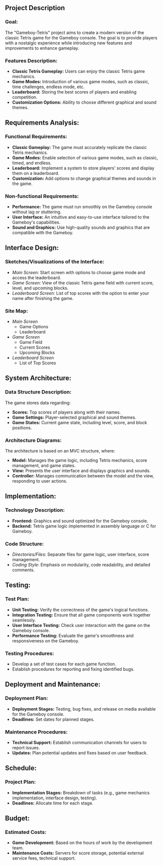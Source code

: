 ## Project Description

### Goal:

The "Gameboy-Tetris" project aims to create a modern version of the classic Tetris game for the Gameboy console. The goal is to provide players with a nostalgic experience while introducing new features and improvements to enhance gameplay.

### Features Description:

- **Classic Tetris Gameplay:** Users can enjoy the classic Tetris game mechanics.
- **Game Modes:** Introduction of various game modes, such as classic, time challenges, endless mode, etc.
- **Leaderboard:** Storing the best scores of players and enabling competition.
- **Customization Options:** Ability to choose different graphical and sound themes.

## Requirements Analysis:

### Functional Requirements:

- **Classic Gameplay:** The game must accurately replicate the classic Tetris mechanics.
- **Game Modes:** Enable selection of various game modes, such as classic, timed, and endless.
- **Leaderboard:** Implement a system to store players' scores and display them on a leaderboard.
- **Customization:** Add options to change graphical themes and sounds in the game.

### Non-functional Requirements:

- **Performance:** The game must run smoothly on the Gameboy console without lag or stuttering.
- **User Interface:** An intuitive and easy-to-use interface tailored to the Gameboy's capabilities.
- **Sound and Graphics:** Use high-quality sounds and graphics that are compatible with the Gameboy.

## Interface Design:

### Sketches/Visualizations of the Interface:

- _Main Screen:_ Start screen with options to choose game mode and access the leaderboard.
- _Game Screen:_ View of the classic Tetris game field with current score, level, and upcoming blocks.
- _Leaderboard Screen:_ List of top scores with the option to enter your name after finishing the game.

### Site Map:

- _Main Screen_
  - Game Options
  - Leaderboard
- _Game Screen_
  - Game Field
  - Current Scores
  - Upcoming Blocks
- _Leaderboard Screen_
  - List of Top Scores

## System Architecture:

### Data Structure Description:

The game stores data regarding:

- **Scores:** Top scores of players along with their names.
- **Game Settings:** Player-selected graphical and sound themes.
- **Game States:** Current game state, including level, score, and block positions.

### Architecture Diagrams:

The architecture is based on an MVC structure, where:

- **Model:** Manages the game logic, including Tetris mechanics, score management, and game states.
- **View:** Presents the user interface and displays graphics and sounds.
- **Controller:** Manages communication between the model and the view, responding to user actions.

## Implementation:

### Technology Description:

- **Frontend:** Graphics and sound optimized for the Gameboy console.
- **Backend:** Tetris game logic implemented in assembly language or C for Gameboy.

### Code Structure:

- _Directories/Files_: Separate files for game logic, user interface, score management.
- _Coding Style_: Emphasis on modularity, code readability, and detailed comments.

## Testing:

### Test Plan:

- **Unit Testing:** Verify the correctness of the game's logical functions.
- **Integration Testing:** Ensure that all game components work together seamlessly.
- **User Interface Testing:** Check user interaction with the game on the Gameboy console.
- **Performance Testing:** Evaluate the game's smoothness and responsiveness on the Gameboy.

### Testing Procedures:

- Develop a set of test cases for each game function.
- Establish procedures for reporting and fixing identified bugs.

## Deployment and Maintenance:

### Deployment Plan:

- **Deployment Stages:** Testing, bug fixes, and release on media available for the Gameboy console.
- **Deadlines:** Set dates for planned stages.

### Maintenance Procedures:

- **Technical Support:** Establish communication channels for users to report issues.
- **Updates:** Plan potential updates and fixes based on user feedback.

## Schedule:

### Project Plan:

- **Implementation Stages:** Breakdown of tasks (e.g., game mechanics implementation, interface design, testing).
- **Deadlines:** Allocate time for each stage.

## Budget:

### Estimated Costs:

- **Game Development:** Based on the hours of work by the development team.
- **Maintenance Costs:** Servers for score storage, potential external service fees, technical support.
